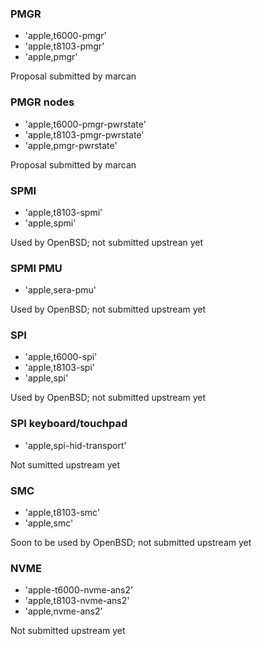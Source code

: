 ### PMGR
- 'apple,t6000-pmgr'
- 'apple,t8103-pmgr'
- 'apple,pmgr'

Proposal submitted by marcan

### PMGR nodes
- 'apple,t6000-pmgr-pwrstate'
- 'apple,t8103-pmgr-pwrstate'
- 'apple,pmgr-pwrstate'

Proposal submitted by marcan

### SPMI
- 'apple,t8103-spmi'
- 'apple,spmi'

Used by OpenBSD; not submitted upstrean yet

### SPMI PMU
- 'apple,sera-pmu'

Used by OpenBSD; not submitted upstream yet

### SPI
- 'apple,t6000-spi'
- 'apple,t8103-spi'
- 'apple,spi'

Used by OpenBSD; not submitted upstream yet

### SPI keyboard/touchpad
- 'apple,spi-hid-transport'

Not sumitted upstream yet

### SMC
- 'apple,t8103-smc'
- 'apple,smc'

Soon to be used by OpenBSD; not submitted upstream yet

### NVME
- 'apple-t6000-nvme-ans2'
- 'apple,t8103-nvme-ans2'
- 'apple,nvme-ans2'

Not submitted upstream yet